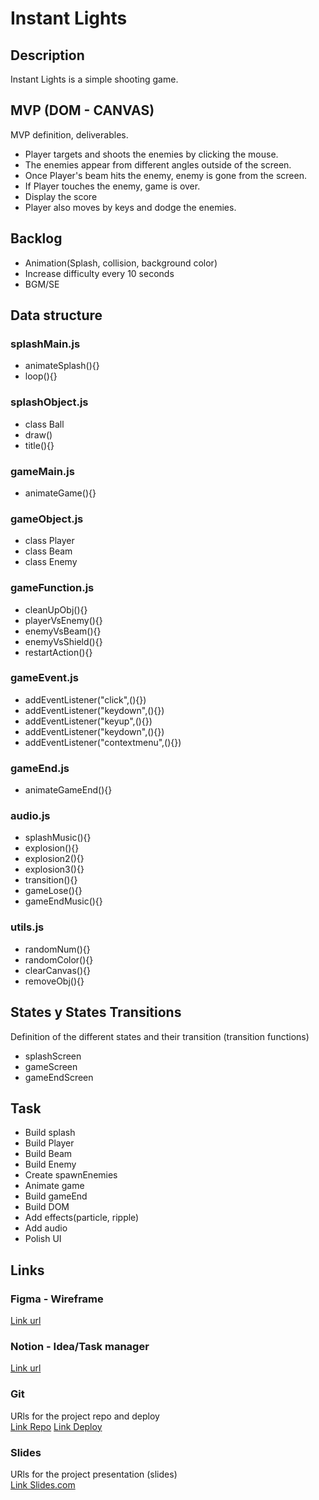 # Instant Lights

## Description

Instant Lights is a simple shooting game.

## MVP (DOM - CANVAS)

MVP definition, deliverables.

- Player targets and shoots the enemies by clicking the mouse.
- The enemies appear from different angles outside of the screen.
- Once Player's beam hits the enemy, enemy is gone from the screen.
- If Player touches the enemy, game is over.
- Display the score
- Player also moves by keys and dodge the enemies.

## Backlog

- Animation(Splash, collision, background color)
- Increase difficulty every 10 seconds
- BGM/SE

## Data structure

### splashMain.js

- animateSplash(){}
- loop(){}

### splashObject.js

- class Ball
- draw()
- title(){}

### gameMain.js

- animateGame(){}

### gameObject.js

- class Player
- class Beam
- class Enemy

### gameFunction.js

- cleanUpObj(){}
- playerVsEnemy(){}
- enemyVsBeam(){}
- enemyVsShield(){}
- restartAction(){}

### gameEvent.js

- addEventListener("click",(){})
- addEventListener("keydown",(){})
- addEventListener("keyup",(){})
- addEventListener("keydown",(){})
- addEventListener("contextmenu",(){})

### gameEnd.js

- animateGameEnd(){}

### audio.js

- splashMusic(){}
- explosion(){}
- explosion2(){}
- explosion3(){}
- transition(){}
- gameLose(){}
- gameEndMusic(){}

### utils.js

- randomNum(){}
- randomColor(){}
- clearCanvas(){}
- removeObj(){}


## States y States Transitions

Definition of the different states and their transition (transition functions)

- splashScreen
- gameScreen
- gameEndScreen

## Task
- Build splash
- Build Player
- Build Beam
- Build Enemy
- Create spawnEnemies
- Animate game
- Build gameEnd
- Build DOM
- Add effects(particle, ripple)
- Add audio
- Polish UI

## Links

### Figma - Wireframe

[Link url](https://www.figma.com/file/529k1tASOu7VO1RUfxclgo/M1-Project-Instant-lights?node-id=2%3A3)

### Notion - Idea/Task manager

[Link url](https://www.notion.so/M1-Project-Instant-Lights-da80a43dbe1e416e9e91013187095c60)

### Git

URls for the project repo and deploy  
[Link Repo](https://github.com/sumi0820/instant-lights)
[Link Deploy](https://sumi0820.github.io/Instant-Lights/)

### Slides

URls for the project presentation (slides)  
[Link Slides.com](https://docs.google.com/presentation/d/1aeFPQgqq2rr4jJnX84WPE8iizxGGMHAolKzK1uwA9Io/edit?usp=sharing)
